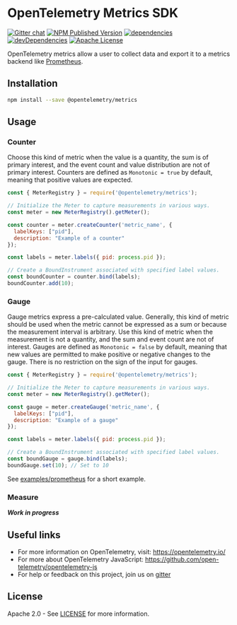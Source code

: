 # OpenTelemetry Metrics SDK
[![Gitter chat][gitter-image]][gitter-url]
[![NPM Published Version][npm-img]][npm-url]
[![dependencies][dependencies-image]][dependencies-url]
[![devDependencies][devDependencies-image]][devDependencies-url]
[![Apache License][license-image]][license-image]

OpenTelemetry metrics allow a user to collect data and export it to a metrics backend like [Prometheus](https://prometheus.io/).

## Installation

```bash
npm install --save @opentelemetry/metrics
```

## Usage

### Counter
Choose this kind of metric when the value is a quantity, the sum is of primary interest, and the event count and value distribution are not of primary interest. Counters are defined as `Monotonic = true` by default, meaning that positive values are expected.

```js
const { MeterRegistry } = require('@opentelemetry/metrics');

// Initialize the Meter to capture measurements in various ways.
const meter = new MeterRegistry().getMeter();

const counter = meter.createCounter('metric_name', {
  labelKeys: ["pid"],
  description: "Example of a counter"
});

const labels = meter.labels({ pid: process.pid });

// Create a BoundInstrument associated with specified label values.
const boundCounter = counter.bind(labels);
boundCounter.add(10);
```

### Gauge
Gauge metrics express a pre-calculated value. Generally, this kind of metric should be used when the metric cannot be expressed as a sum or because the measurement interval is arbitrary. Use this kind of metric when the measurement is not a quantity, and the sum and event count are not of interest. Gauges are defined as `Monotonic = false` by default, meaning that new values are permitted to make positive or negative changes to the gauge. There is no restriction on the sign of the input for gauges.

```js
const { MeterRegistry } = require('@opentelemetry/metrics');

// Initialize the Meter to capture measurements in various ways.
const meter = new MeterRegistry().getMeter();

const gauge = meter.createGauge('metric_name', {
  labelKeys: ["pid"],
  description: "Example of a gauge"
});

const labels = meter.labels({ pid: process.pid });

// Create a BoundInstrument associated with specified label values.
const boundGauge = gauge.bind(labels);
boundGauge.set(10); // Set to 10
```

See [examples/prometheus](https://github.com/open-telemetry/opentelemetry-js/tree/master/examples/prometheus) for a short example.

### Measure
***Work in progress***

## Useful links
- For more information on OpenTelemetry, visit: <https://opentelemetry.io/>
- For more about OpenTelemetry JavaScript: <https://github.com/open-telemetry/opentelemetry-js>
- For help or feedback on this project, join us on [gitter][gitter-url]

## License

Apache 2.0 - See [LICENSE][license-url] for more information.

[gitter-image]: https://badges.gitter.im/open-telemetry/opentelemetry-js.svg
[gitter-url]: https://gitter.im/open-telemetry/opentelemetry-node?utm_source=badge&utm_medium=badge&utm_campaign=pr-badge&utm_content=badge
[license-url]: https://github.com/open-telemetry/opentelemetry-js/blob/master/LICENSE
[license-image]: https://img.shields.io/badge/license-Apache_2.0-green.svg?style=flat
[dependencies-image]: https://david-dm.org/open-telemetry/opentelemetry-js/status.svg?path=packages/opentelemetry-metrics
[dependencies-url]: https://david-dm.org/open-telemetry/opentelemetry-js?path=packages%2Fopentelemetry-metrics
[devDependencies-image]: https://david-dm.org/open-telemetry/opentelemetry-js/dev-status.svg?path=packages/opentelemetry-metrics
[devDependencies-url]: https://david-dm.org/open-telemetry/opentelemetry-js?path=packages%2Fopentelemetry-metrics&type=dev
[npm-url]: https://www.npmjs.com/package/@opentelemetry/metrics
[npm-img]: https://badge.fury.io/js/%40opentelemetry%2Fmetrics.svg
